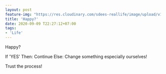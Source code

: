 ```yaml
---
layout: post
feature-img: "https://res.cloudinary.com/sdees-reallife/image/upload/v1555658919/sample_feature_img.png"
title: 'Happy?'
date: 2020-09-09 T22:27:12+07:00
tags:
- 'Life'
---
```

Happy?

If 'YES' Then: Continue
Else: Change something especially ourselves!

<i class="fa fa-child" style="color:plum"></i>

Trust the process!
